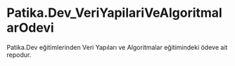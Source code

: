 # Patika.Dev_VeriYapilariVeAlgoritmalarOdevi
Patika.Dev eğitimlerinden Veri Yapıları ve Algoritmalar eğitimindeki ödeve ait repodur.
